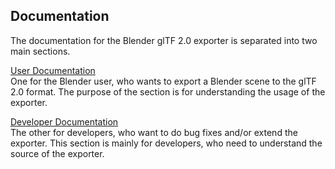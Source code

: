 Documentation
-------------

The documentation for the Blender glTF 2.0 exporter is separated into two main sections.

[User Documentation](user.md)  
One for the Blender user, who wants to export a Blender scene to the glTF 2.0 format.
The purpose of the section is for understanding the usage of the exporter. 

[Developer Documentation](developer.md)  
The other for developers, who want to do bug fixes and/or extend the exporter.
This section is mainly for developers, who need to understand the source of the exporter.
